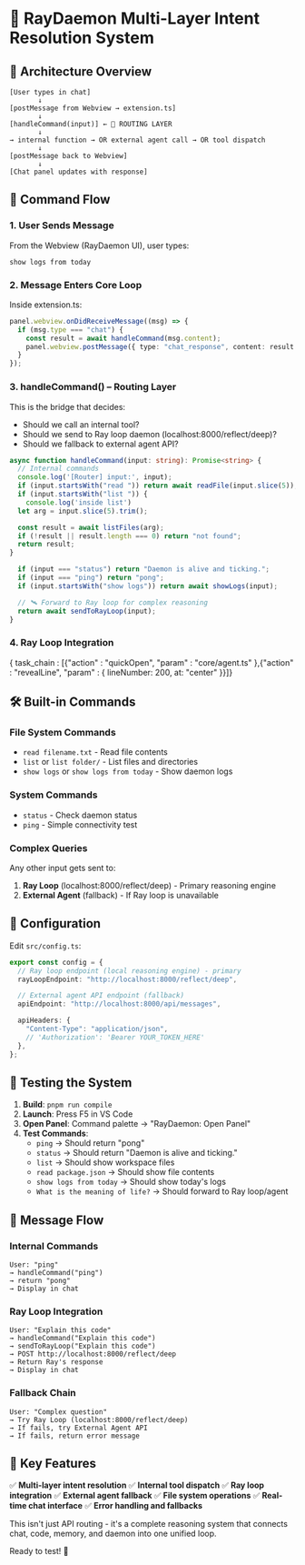 # 🚀 RayDaemon Multi-Layer Intent Resolution System

## 🧠 Architecture Overview

```
[User types in chat]
       ↓
[postMessage from Webview → extension.ts]
       ↓
[handleCommand(input)] ← 🧩 ROUTING LAYER
       ↓
→ internal function → OR external agent call → OR tool dispatch
       ↓
[postMessage back to Webview]
       ↓
[Chat panel updates with response]
```

## 🔁 Command Flow

### 1. User Sends Message

From the Webview (RayDaemon UI), user types:

```
show logs from today
```

### 2. Message Enters Core Loop

Inside extension.ts:

```typescript
panel.webview.onDidReceiveMessage((msg) => {
  if (msg.type === "chat") {
    const result = await handleCommand(msg.content);
    panel.webview.postMessage({ type: "chat_response", content: result });
  }
});
```

### 3. handleCommand() – Routing Layer

This is the bridge that decides:

- Should we call an internal tool?
- Should we send to Ray loop daemon (localhost:8000/reflect/deep)?
- Should we fallback to external agent API?

```typescript
async function handleCommand(input: string): Promise<string> {
  // Internal commands
  console.log('[Router] input:', input);
  if (input.startsWith("read ")) return await readFile(input.slice(5));
  if (input.startsWith("list ")) {
    console.log('inside list')
  let arg = input.slice(5).trim();

  const result = await listFiles(arg);
  if (!result || result.length === 0) return "not found";
  return result;
}

  if (input === "status") return "Daemon is alive and ticking.";
  if (input === "ping") return "pong";
  if (input.startsWith("show logs")) return await showLogs(input);

  // 🛰 Forward to Ray loop for complex reasoning
  return await sendToRayLoop(input);
}
```

### 4. Ray Loop Integration

{ task_chain : [{"action" : "quickOpen", "param" : "core/agent.ts" },{"action" : "revealLine", "param" : { lineNumber: 200, at: "center" }}]}



## 🛠 Built-in Commands

### File System Commands

- `read filename.txt` - Read file contents
- `list` or `list folder/` - List files and directories
- `show logs` or `show logs from today` - Show daemon logs

### System Commands

- `status` - Check daemon status
- `ping` - Simple connectivity test

### Complex Queries

Any other input gets sent to:

1. **Ray Loop** (localhost:8000/reflect/deep) - Primary reasoning engine
2. **External Agent** (fallback) - If Ray loop is unavailable

## 🔧 Configuration

Edit `src/config.ts`:

```typescript
export const config = {
  // Ray loop endpoint (local reasoning engine) - primary
  rayLoopEndpoint: "http://localhost:8000/reflect/deep",

  // External agent API endpoint (fallback)
  apiEndpoint: "http://localhost:8000/api/messages",

  apiHeaders: {
    "Content-Type": "application/json",
    // 'Authorization': 'Bearer YOUR_TOKEN_HERE'
  },
};
```

## 🚦 Testing the System

1. **Build**: `pnpm run compile`
2. **Launch**: Press F5 in VS Code
3. **Open Panel**: Command palette → "RayDaemon: Open Panel"
4. **Test Commands**:
   - `ping` → Should return "pong"
   - `status` → Should return "Daemon is alive and ticking."
   - `list` → Should show workspace files
   - `read package.json` → Should show file contents
   - `show logs from today` → Should show today's logs
   - `What is the meaning of life?` → Should forward to Ray loop/agent

## 🔄 Message Flow

### Internal Commands

```
User: "ping"
→ handleCommand("ping")
→ return "pong"
→ Display in chat
```

### Ray Loop Integration

```
User: "Explain this code"
→ handleCommand("Explain this code")
→ sendToRayLoop("Explain this code")
→ POST http://localhost:8000/reflect/deep
→ Return Ray's response
→ Display in chat
```

### Fallback Chain

```
User: "Complex question"
→ Try Ray Loop (localhost:8000/reflect/deep)
→ If fails, try External Agent API
→ If fails, return error message
```

## 🎯 Key Features

✅ **Multi-layer intent resolution**
✅ **Internal tool dispatch**
✅ **Ray loop integration**
✅ **External agent fallback**
✅ **File system operations**
✅ **Real-time chat interface**
✅ **Error handling and fallbacks**

This isn't just API routing - it's a complete reasoning system that connects chat, code, memory, and daemon into one unified loop.

Ready to test! 🚀
